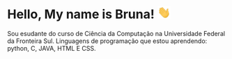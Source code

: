 # Hello, My name is Bruna! <img src="https://raw.githubusercontent.com/Brunadisner/Brunadisner/master/wave.gif" width="30px">
Sou esudante do curso de Ciência da Computação na Universidade Federal da Fronteira Sul.
Linguagens de programação que estou aprendendo: python, C, JAVA, HTML E CSS.




<!--
**Brunadisner/Brunadisner** is a ✨ _special_ ✨ repository because its `README.md` (this file) appears on your GitHub profile.
<img src="https://raw.githubusercontent.com/<OWNER>/<OWNER>/master/<GIF_NAME>.gif" width="30px">



Here are some ideas to get you started:

- 🔭 I’m currently working on ...
- 🌱 I’m currently learning ...
- 👯 I’m looking to collaborate on ...
- 🤔 I’m looking for help with ...
- 💬 Ask me about ...
- 📫 How to reach me: ...
- 😄 Pronouns: ...
- ⚡ Fun fact: ...
-->
